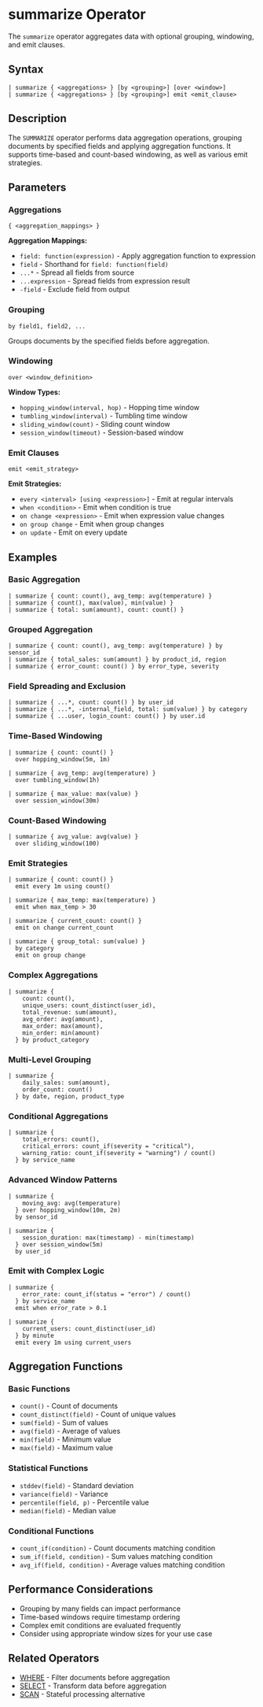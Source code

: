# summarize Operator

The `summarize` operator aggregates data with optional grouping, windowing, and emit clauses.

## Syntax

```jsonjet
| summarize { <aggregations> } [by <grouping>] [over <window>]
| summarize { <aggregations> } [by <grouping>] emit <emit_clause>
```

## Description

The `SUMMARIZE` operator performs data aggregation operations, grouping documents by specified fields and applying aggregation functions. It supports time-based and count-based windowing, as well as various emit strategies.

## Parameters

### Aggregations

```jsonjet
{ <aggregation_mappings> }
```

**Aggregation Mappings:**
- `field: function(expression)` - Apply aggregation function to expression
- `field` - Shorthand for `field: function(field)`
- `...*` - Spread all fields from source
- `...expression` - Spread fields from expression result
- `-field` - Exclude field from output

### Grouping

```jsonjet
by field1, field2, ...
```

Groups documents by the specified fields before aggregation.

### Windowing

```jsonjet
over <window_definition>
```

**Window Types:**
- `hopping_window(interval, hop)` - Hopping time window
- `tumbling_window(interval)` - Tumbling time window
- `sliding_window(count)` - Sliding count window
- `session_window(timeout)` - Session-based window

### Emit Clauses

```jsonjet
emit <emit_strategy>
```

**Emit Strategies:**
- `every <interval> [using <expression>]` - Emit at regular intervals
- `when <condition>` - Emit when condition is true
- `on change <expression>` - Emit when expression value changes
- `on group change` - Emit when group changes
- `on update` - Emit on every update

## Examples

### Basic Aggregation

```jsonjet
| summarize { count: count(), avg_temp: avg(temperature) }
| summarize { count(), max(value), min(value) }
| summarize { total: sum(amount), count: count() }
```

### Grouped Aggregation

```jsonjet
| summarize { count: count(), avg_temp: avg(temperature) } by sensor_id
| summarize { total_sales: sum(amount) } by product_id, region
| summarize { error_count: count() } by error_type, severity
```

### Field Spreading and Exclusion

```jsonjet
| summarize { ...*, count: count() } by user_id
| summarize { ...*, -internal_field, total: sum(value) } by category
| summarize { ...user, login_count: count() } by user.id
```

### Time-Based Windowing

```jsonjet
| summarize { count: count() } 
  over hopping_window(5m, 1m)

| summarize { avg_temp: avg(temperature) } 
  over tumbling_window(1h)

| summarize { max_value: max(value) } 
  over session_window(30m)
```

### Count-Based Windowing

```jsonjet
| summarize { avg_value: avg(value) } 
  over sliding_window(100)
```

### Emit Strategies

```jsonjet
| summarize { count: count() } 
  emit every 1m using count()

| summarize { max_temp: max(temperature) } 
  emit when max_temp > 30

| summarize { current_count: count() } 
  emit on change current_count

| summarize { group_total: sum(value) } 
  by category 
  emit on group change
```

### Complex Aggregations

```jsonjet
| summarize {
    count: count(),
    unique_users: count_distinct(user_id),
    total_revenue: sum(amount),
    avg_order: avg(amount),
    max_order: max(amount),
    min_order: min(amount)
  } by product_category
```

### Multi-Level Grouping

```jsonjet
| summarize { 
    daily_sales: sum(amount),
    order_count: count()
  } by date, region, product_type
```

### Conditional Aggregations

```jsonjet
| summarize {
    total_errors: count(),
    critical_errors: count_if(severity = "critical"),
    warning_ratio: count_if(severity = "warning") / count()
  } by service_name
```

### Advanced Window Patterns

```jsonjet
| summarize { 
    moving_avg: avg(temperature) 
  } over hopping_window(10m, 2m)
  by sensor_id

| summarize { 
    session_duration: max(timestamp) - min(timestamp) 
  } over session_window(5m)
  by user_id
```

### Emit with Complex Logic

```jsonjet
| summarize { 
    error_rate: count_if(status = "error") / count() 
  } by service_name
  emit when error_rate > 0.1

| summarize { 
    current_users: count_distinct(user_id) 
  } by minute
  emit every 1m using current_users
```

## Aggregation Functions

### Basic Functions
- `count()` - Count of documents
- `count_distinct(field)` - Count of unique values
- `sum(field)` - Sum of values
- `avg(field)` - Average of values
- `min(field)` - Minimum value
- `max(field)` - Maximum value

### Statistical Functions
- `stddev(field)` - Standard deviation
- `variance(field)` - Variance
- `percentile(field, p)` - Percentile value
- `median(field)` - Median value

### Conditional Functions
- `count_if(condition)` - Count documents matching condition
- `sum_if(field, condition)` - Sum values matching condition
- `avg_if(field, condition)` - Average values matching condition

## Performance Considerations

- Grouping by many fields can impact performance
- Time-based windows require timestamp ordering
- Complex emit conditions are evaluated frequently
- Consider using appropriate window sizes for your use case

## Related Operators

- [WHERE](./where.md) - Filter documents before aggregation
- [SELECT](./select.md) - Transform data before aggregation
- [SCAN](./scan.md) - Stateful processing alternative 